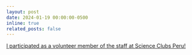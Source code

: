 ```yaml
---
layout: post
date: 2024-01-19 00:00:00-0500
inline: true
related_posts: false
---
```


[I participated as a volunteer member of the staff at Science Clubs Peru!](https://www.linkedin.com/company/clubesdecienciaperu/posts/?feedView=all)